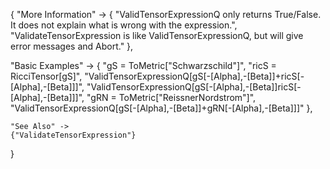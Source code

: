{
  "More Information" -> {
      "ValidTensorExpressionQ only returns True/False. It does not explain what is wrong with the expression.",
      "ValidateTensorExpression is like ValidTensorExpressionQ, but will give error messages and Abort."
  },

  "Basic Examples" -> {
    "gS = ToMetric[\"Schwarzschild\"]",
    "ricS = RicciTensor[gS]",
    "ValidTensorExpressionQ[gS[-\[Alpha],-\[Beta]]+ricS[-\[Alpha],-\[Beta]]]",
    "ValidTensorExpressionQ[gS[-\[Alpha],-\[Beta]]ricS[-\[Alpha],-\[Beta]]]",
    "gRN = ToMetric[\"ReissnerNordstrom\"]",
    "ValidTensorExpressionQ[gS[-\[Alpha],-\[Beta]]+gRN[-\[Alpha],-\[Beta]]]"
    },

    "See Also" ->
    {"ValidateTensorExpression"}

}
